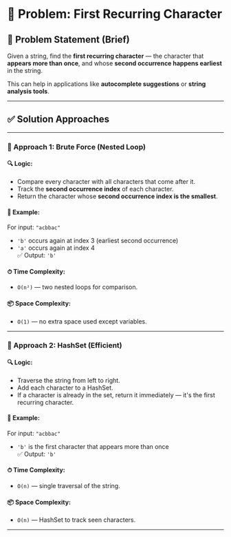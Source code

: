 # 🚀 Problem: First Recurring Character

## 📄 Problem Statement (Brief)

Given a string, find the **first recurring character** — the character that **appears more than once**, and whose **second occurrence happens earliest** in the string.

This can help in applications like **autocomplete suggestions** or **string analysis tools**.

---

## ✅ Solution Approaches

---

### 🔹 Approach 1: Brute Force (Nested Loop)

#### 🔍 Logic:

- Compare every character with all characters that come after it.
- Track the **second occurrence index** of each character.
- Return the character whose **second occurrence index is the smallest**.

#### 🧪 Example:

For input: `"acbbac"`
- `'b'` occurs again at index 3 (earliest second occurrence)
- `'a'` occurs again at index 4  
✅ Output: `'b'`

#### ⏱ Time Complexity:

- `O(n²)` — two nested loops for comparison.

#### 📦 Space Complexity:

- `O(1)` — no extra space used except variables.

---

### 🔹 Approach 2: HashSet (Efficient)

#### 🔍 Logic:

- Traverse the string from left to right.
- Add each character to a HashSet.
- If a character is already in the set, return it immediately — it's the first recurring character.

#### 🧪 Example:

For input: `"acbbac"`  
- `'b'` is the first character that appears more than once  
✅ Output: `'b'`

#### ⏱ Time Complexity:

- `O(n)` — single traversal of the string.

#### 📦 Space Complexity:

- `O(n)` — HashSet to track seen characters.

---
